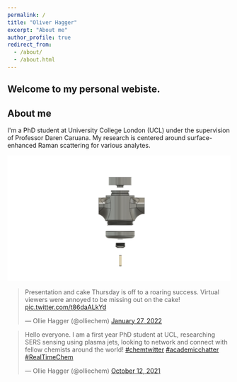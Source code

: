 ```yaml
---
permalink: /
title: "Oliver Hagger"
excerpt: "About me"
author_profile: true
redirect_from: 
  - /about/
  - /about.html
---
```


Welcome to my personal webiste. 
------

About me
------

I'm a PhD student at University College London (UCL) under  the supervision of Professor Daren Caruana. My research is centered around surface-enhanced Raman scattering for various analytes. 

<img src="/images/Jet Mark 3 With Mount 2.5mm bore v27.png" alt="My test image" />

<blockquote class="twitter-tweet"><p lang="en" dir="ltr">Presentation and cake Thursday is off to a roaring success. Virtual viewers were annoyed to be missing out on the cake! <a href="https://t.co/t86daALkYd">pic.twitter.com/t86daALkYd</a></p>&mdash; Ollie Hagger (@olliechem) <a href="https://twitter.com/olliechem/status/1486669497629122563?ref_src=twsrc%5Etfw">January 27, 2022</a></blockquote> <script async src="https://platform.twitter.com/widgets.js" charset="utf-8"></script>

<blockquote class="twitter-tweet"><p lang="en" dir="ltr">Hello everyone. I am a first year PhD student at UCL, researching SERS sensing using plasma jets, looking to network and connect with fellow chemists around the world! <a href="https://twitter.com/hashtag/chemtwitter?src=hash&amp;ref_src=twsrc%5Etfw">#chemtwitter</a> <a href="https://twitter.com/hashtag/academicchatter?src=hash&amp;ref_src=twsrc%5Etfw">#academicchatter</a> <a href="https://twitter.com/hashtag/RealTimeChem?src=hash&amp;ref_src=twsrc%5Etfw">#RealTimeChem</a></p>&mdash; Ollie Hagger (@olliechem) <a href="https://twitter.com/olliechem/status/1447940362962718723?ref_src=twsrc%5Etfw">October 12, 2021</a></blockquote> <script async src="https://platform.twitter.com/widgets.js" charset="utf-8"></script>